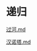 # 递归

[过河.md](https://github.com/niu0217/Documents/blob/main/Algorithm/OD/recursion/过河.md)

[汉诺塔.md](https://github.com/niu0217/Documents/blob/main/Algorithm/OD/recursion/汉诺塔.md)

